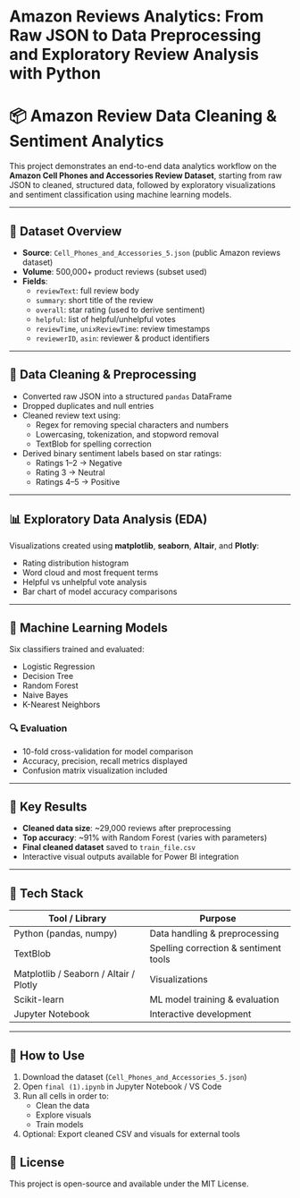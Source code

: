 # Amazon Reviews Analytics: From Raw JSON to Data Preprocessing and Exploratory Review Analysis with Python
# 📦 Amazon Review Data Cleaning & Sentiment Analytics

This project demonstrates an end-to-end data analytics workflow on the **Amazon Cell Phones and Accessories Review Dataset**, starting from raw JSON to cleaned, structured data, followed by exploratory visualizations and sentiment classification using machine learning models.

---

## 📁 Dataset Overview

- **Source**: `Cell_Phones_and_Accessories_5.json` (public Amazon reviews dataset)
- **Volume**: 500,000+ product reviews (subset used)
- **Fields**:
  - `reviewText`: full review body
  - `summary`: short title of the review
  - `overall`: star rating (used to derive sentiment)
  - `helpful`: list of helpful/unhelpful votes
  - `reviewTime`, `unixReviewTime`: review timestamps
  - `reviewerID`, `asin`: reviewer & product identifiers

---

## 🧹 Data Cleaning & Preprocessing

- Converted raw JSON into a structured `pandas` DataFrame
- Dropped duplicates and null entries
- Cleaned review text using:
  - Regex for removing special characters and numbers
  - Lowercasing, tokenization, and stopword removal
  - TextBlob for spelling correction
- Derived binary sentiment labels based on star ratings:
  - Ratings 1–2 → Negative  
  - Rating 3 → Neutral  
  - Ratings 4–5 → Positive

---

## 📊 Exploratory Data Analysis (EDA)

Visualizations created using **matplotlib**, **seaborn**, **Altair**, and **Plotly**:
- Rating distribution histogram
- Word cloud and most frequent terms
- Helpful vs unhelpful vote analysis
- Bar chart of model accuracy comparisons

---

## 🤖 Machine Learning Models

Six classifiers trained and evaluated:
- Logistic Regression
- Decision Tree
- Random Forest
- Naive Bayes
- K-Nearest Neighbors

### 🔍 Evaluation
- 10-fold cross-validation for model comparison
- Accuracy, precision, recall metrics displayed
- Confusion matrix visualization included

---

## 🧠 Key Results

- **Cleaned data size**: ~29,000 reviews after preprocessing
- **Top accuracy**: ~91% with Random Forest (varies with parameters)
- **Final cleaned dataset** saved to `train_file.csv`
- Interactive visual outputs available for Power BI integration

---

## 🧰 Tech Stack

| Tool / Library | Purpose |
|----------------|---------|
| Python (pandas, numpy) | Data handling & preprocessing |
| TextBlob | Spelling correction & sentiment tools |
| Matplotlib / Seaborn / Altair / Plotly | Visualizations |
| Scikit-learn | ML model training & evaluation |
| Jupyter Notebook | Interactive development |

---

## 📌 How to Use

1. Download the dataset (`Cell_Phones_and_Accessories_5.json`)
2. Open `final (1).ipynb` in Jupyter Notebook / VS Code
3. Run all cells in order to:
   - Clean the data
   - Explore visuals
   - Train models
4. Optional: Export cleaned CSV and visuals for external tools




## 📄 License

This project is open-source and available under the MIT License.

